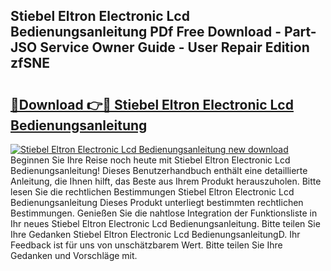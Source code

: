 ## Stiebel Eltron Electronic Lcd Bedienungsanleitung PDf Free Download - Part-JSO Service Owner Guide - User Repair Edition zfSNE

# <h2><a href="http://df0zrkb.blite.top/?on=Stiebel+Eltron+Electronic+Lcd+Bedienungsanleitung">🔗Download 👉🔴 Stiebel Eltron Electronic Lcd Bedienungsanleitung</a></h2>

[![Stiebel Eltron Electronic Lcd Bedienungsanleitung new download](https://i.imgur.com/lujVjoI.png)](http://df0zrkb.blite.top/?on=Stiebel+Eltron+Electronic+Lcd+Bedienungsanleitung)
Beginnen Sie Ihre Reise noch heute mit Stiebel Eltron Electronic Lcd Bedienungsanleitung! Dieses Benutzerhandbuch enthält eine detaillierte Anleitung, die Ihnen hilft, das Beste aus Ihrem Produkt herauszuholen. Bitte lesen Sie die rechtlichen Bestimmungen Stiebel Eltron Electronic Lcd Bedienungsanleitung Dieses Produkt unterliegt bestimmten rechtlichen Bestimmungen. Genießen Sie die nahtlose Integration der Funktionsliste in Ihr neues Stiebel Eltron Electronic Lcd Bedienungsanleitung. Bitte teilen Sie Ihre Gedanken Stiebel Eltron Electronic Lcd BedienungsanleitungD. Ihr Feedback ist für uns von unschätzbarem Wert. Bitte teilen Sie Ihre Gedanken und Vorschläge mit.

